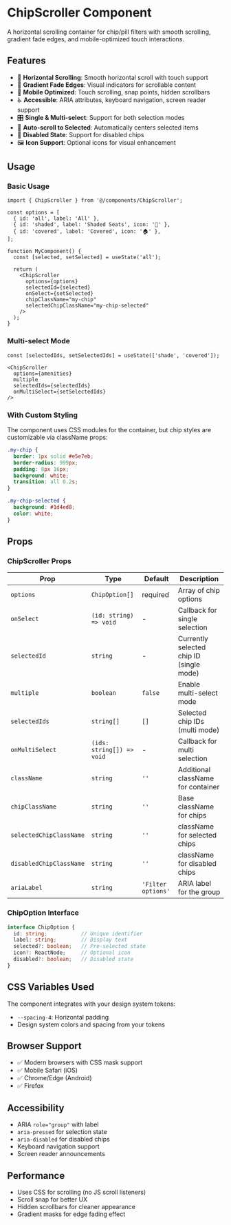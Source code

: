 # ChipScroller Component

A horizontal scrolling container for chip/pill filters with smooth scrolling, gradient fade edges, and mobile-optimized touch interactions.

## Features

- 🎯 **Horizontal Scrolling**: Smooth horizontal scroll with touch support
- 🎨 **Gradient Fade Edges**: Visual indicators for scrollable content
- 📱 **Mobile Optimized**: Touch scrolling, snap points, hidden scrollbars
- ♿ **Accessible**: ARIA attributes, keyboard navigation, screen reader support
- 🎛️ **Single & Multi-select**: Support for both selection modes
- 🎯 **Auto-scroll to Selected**: Automatically centers selected items
- 🚫 **Disabled State**: Support for disabled chips
- 🖼️ **Icon Support**: Optional icons for visual enhancement

## Usage

### Basic Usage

```tsx
import { ChipScroller } from '@/components/ChipScroller';

const options = [
  { id: 'all', label: 'All' },
  { id: 'shaded', label: 'Shaded Seats', icon: '🌂' },
  { id: 'covered', label: 'Covered', icon: '🏠' },
];

function MyComponent() {
  const [selected, setSelected] = useState('all');

  return (
    <ChipScroller
      options={options}
      selectedId={selected}
      onSelect={setSelected}
      chipClassName="my-chip"
      selectedChipClassName="my-chip-selected"
    />
  );
}
```

### Multi-select Mode

```tsx
const [selectedIds, setSelectedIds] = useState(['shade', 'covered']);

<ChipScroller
  options={amenities}
  multiple
  selectedIds={selectedIds}
  onMultiSelect={setSelectedIds}
/>
```

### With Custom Styling

The component uses CSS modules for the container, but chip styles are customizable via className props:

```css
.my-chip {
  border: 1px solid #e5e7eb;
  border-radius: 999px;
  padding: 8px 16px;
  background: white;
  transition: all 0.2s;
}

.my-chip-selected {
  background: #1d4ed8;
  color: white;
}
```

## Props

### ChipScroller Props

| Prop | Type | Default | Description |
|------|------|---------|-------------|
| `options` | `ChipOption[]` | required | Array of chip options |
| `onSelect` | `(id: string) => void` | - | Callback for single selection |
| `selectedId` | `string` | - | Currently selected chip ID (single mode) |
| `multiple` | `boolean` | `false` | Enable multi-select mode |
| `selectedIds` | `string[]` | `[]` | Selected chip IDs (multi mode) |
| `onMultiSelect` | `(ids: string[]) => void` | - | Callback for multi selection |
| `className` | `string` | `''` | Additional className for container |
| `chipClassName` | `string` | `''` | Base className for chips |
| `selectedChipClassName` | `string` | `''` | className for selected chips |
| `disabledChipClassName` | `string` | `''` | className for disabled chips |
| `ariaLabel` | `string` | `'Filter options'` | ARIA label for the group |

### ChipOption Interface

```ts
interface ChipOption {
  id: string;           // Unique identifier
  label: string;        // Display text
  selected?: boolean;   // Pre-selected state
  icon?: ReactNode;     // Optional icon
  disabled?: boolean;   // Disabled state
}
```

## CSS Variables Used

The component integrates with your design system tokens:

- `--spacing-4`: Horizontal padding
- Design system colors and spacing from your tokens

## Browser Support

- ✅ Modern browsers with CSS mask support
- ✅ Mobile Safari (iOS)
- ✅ Chrome/Edge (Android)
- ✅ Firefox

## Accessibility

- ARIA `role="group"` with label
- `aria-pressed` for selection state
- `aria-disabled` for disabled chips
- Keyboard navigation support
- Screen reader announcements

## Performance

- Uses CSS for scrolling (no JS scroll listeners)
- Scroll snap for better UX
- Hidden scrollbars for cleaner appearance
- Gradient masks for edge fading effect